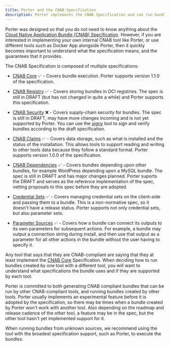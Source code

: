 ```yaml
---
title: Porter and the CNAB Specification
description: Porter implements the CNAB Specification and can run bundles created by other tools
---
```


Porter was designed so that you do not need to know anything about the [Cloud Native Application
Bundle (CNAB) Specification][cnab]. However, if you are interested in implementing your
own internal CNAB tool like Porter, or use different tools such as Docker App
alongside Porter, then it quickly becomes important to understand what the
specification means, and the guarantees that it provides.

The CNAB Specification is composed of multiple specifications:

* [CNAB Core] ✅ - Covers bundle execution. Porter supports version 1.1.0 of the
  specification.

* [CNAB Registry] ✅ - Covers storing bundles in OCI registries. The spec is still
  in DRAFT (but has not changed in quite a while) and Porter supports this
  specification.

* [CNAB Security] ❌ - Covers supply-chain security for bundles. The spec is still 
  in DRAFT, may have more changes incoming and is not yet supported by Porter.
  You can use the [signy] tool to sign and verify bundles according to the draft
  specification.

* [CNAB Claims] ✅ - Covers data storage, such as what is installed and the status
  of the installation. This allows tools to support reading and writing to other
  tools data because they follow a standard format. Porter supports version 1.0.0
  of the specification.

* [CNAB Dependencies] ✅ - Covers bundles depending upon other bundles, for example
  WordPress depending upon a MySQL bundle. The spec is still in DRAFT and has
  major changes planned. Porter suports the DRAFT and serves as the reference
  implementation of the spec, vetting proposals to this spec before they are adopted.

* [Credential Sets] ✅ - Covers managing credential sets on the client-side and passing
  them to a bundle. This is a non-normative spec, so it doesn't have a release status.
  Porter supports not only credential sets, but also parameter sets.

* [Parameter Sources] ✅ - Covers how a bundle can connect its outputs to its own
  parameters for subsequent actions. For example, a bundle may output a
  connection string during install, and then use that output as a parameter for
  all other actions in the bundle without the user having to specify it.

Any tool that says that they are CNAB-compliant are saying that they at least
implement the [CNAB Core] Specification. When deciding how to run bundles
created by one tool with a different tool, you will want to understand what
specifications the bundle uses and if they are supported by each tool.

Porter is committed to both generating CNAB compliant bundles that can be run by
other CNAB-compliant tools, and running bundles created by other tools. Porter
usually implements an experimental feature before it is adopted by the
specification, so there may be times when a bundle created by Porter won't work
with another tool. Also depending on the roadmap and release cadence of the
other tool, a feature may be in the spec, but the other tool hasn't yet
implemented support for it.

When running bundles from unknown sources, we recommend using the tool with the
broadest specification support, such as Porter, to execute the bundles.

[cnab]: https://cnab.io
[CNAB Core]: https://github.com/cnabio/cnab-spec/blob/main/100-CNAB.md
[CNAB Registry]: https://github.com/cnabio/cnab-spec/blob/main/200-CNAB-registries.md
[CNAB Security]: https://github.com/cnabio/cnab-spec/blob/main/300-CNAB-security.md
[CNAB Claims]: https://github.com/cnabio/cnab-spec/blob/main/400-claims.md
[signy]: https://github.com/cnabio/signy
[CNAB Dependencies]: https://github.com/cnabio/cnab-spec/blob/main/500-CNAB-dependencies.md
[Credential Sets]: https://github.com/cnabio/cnab-spec/blob/main/802-credential-sets.md
[Parameter Sources]: https://github.com/cnabio/cnab-spec/blob/main/810-well-known-custom-extensions.md#parameter-sources
